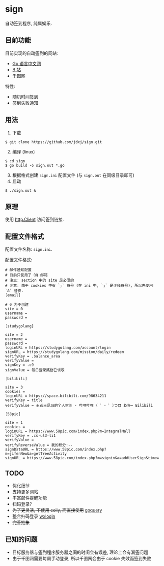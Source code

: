 # sign

自动签到程序, 纯属娱乐.

## 目前功能

目前实现的自动签到的网站:

- [Go 语言中文网](https://studygolang.com/)
- [B 站](https://www.bilibili.com/)
- [千图网](https://www.58pic.com/)

特性:

- 随机时间签到
- 签到失败通知

## 用法

1. 下载

```
$ git clone https://github.com/jdxj/sign.git
```

2. 编译 (linux)

```
$ cd sign
$ go build -o sign.out *.go
```

3. 根据格式创建 `sign.ini` 配置文件 (与 `sign.out` 在同级目录即可)
4. 启动

```
$ ./sign.out &
```

## 原理

使用 [http.Client](https://golang.org/pkg/net/http/#Client) 访问签到链接.

## 配置文件格式

配置文件名称: `sign.ini`.

配置文件格式:

```
# 邮件通知配置
# 目前只使用了 QQ 邮箱
# 注意: section 中的 site 是必须的
# 注意: 由于 cookies 中有 `;` 符号 (在 ini 中, `;` 是注释符号), 所以先使用 `&` 替换.
[email]

# 0 为不创建
site = 0
username =
password =

[studygolang]

site = 2
username =
password =
loginURL = https://studygolang.com/account/login
signURL = https://studygolang.com/mission/daily/redeem
verifyKey = .balance_area
verifyValue =
signKey = .c9
signValue = 每日登录奖励已领取

[bilibili]

site = 3
cookies =
loginURL = https://space.bilibili.com/98634211
verifyKey = title
verifyValue = 王者王尼玛的个人空间 - 哔哩哔哩 ( ゜- ゜)つロ 乾杯~ Bilibili

[58pic]

site = 1
cookies =
loginURL = https://www.58pic.com/index.php?m=IntegralMall
verifyKey = .cs-ul3-li1
verifyValue =
verifyReverseValue = 我的积分:--
signDataURL = https://www.58pic.com/index.php?m=jifenNew&a=getTreeActivity
signURL = https://www.58pic.com/index.php?m=signin&a=addUserSign&time=
```

## TODO

- 优化细节
- 支持更多网站
- 丰富邮件提醒功能
- 扫码登录?
- ~~为了更灵活, 不使用 colly, 而直接使用~~ [goquery](https://github.com/PuerkitoBio/goquery)
- 整合扫码登录 [wxlogin](https://github.com/jdxj/wxlogin)
- ~~完善抽象~~

## 已知的问题

- 目标服务器与签到程序服务器之间的时间会有误差, 理论上会有漏签问题
- 由于千图网需要每周手动登录, 所以千图网会由于 cookie 失效而签到失败
